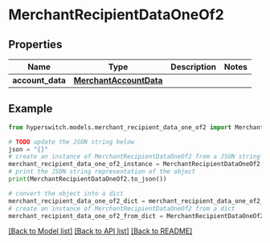 # MerchantRecipientDataOneOf2


## Properties

Name | Type | Description | Notes
------------ | ------------- | ------------- | -------------
**account_data** | [**MerchantAccountData**](MerchantAccountData.md) |  | 

## Example

```python
from hyperswitch.models.merchant_recipient_data_one_of2 import MerchantRecipientDataOneOf2

# TODO update the JSON string below
json = "{}"
# create an instance of MerchantRecipientDataOneOf2 from a JSON string
merchant_recipient_data_one_of2_instance = MerchantRecipientDataOneOf2.from_json(json)
# print the JSON string representation of the object
print(MerchantRecipientDataOneOf2.to_json())

# convert the object into a dict
merchant_recipient_data_one_of2_dict = merchant_recipient_data_one_of2_instance.to_dict()
# create an instance of MerchantRecipientDataOneOf2 from a dict
merchant_recipient_data_one_of2_from_dict = MerchantRecipientDataOneOf2.from_dict(merchant_recipient_data_one_of2_dict)
```
[[Back to Model list]](../README.md#documentation-for-models) [[Back to API list]](../README.md#documentation-for-api-endpoints) [[Back to README]](../README.md)


